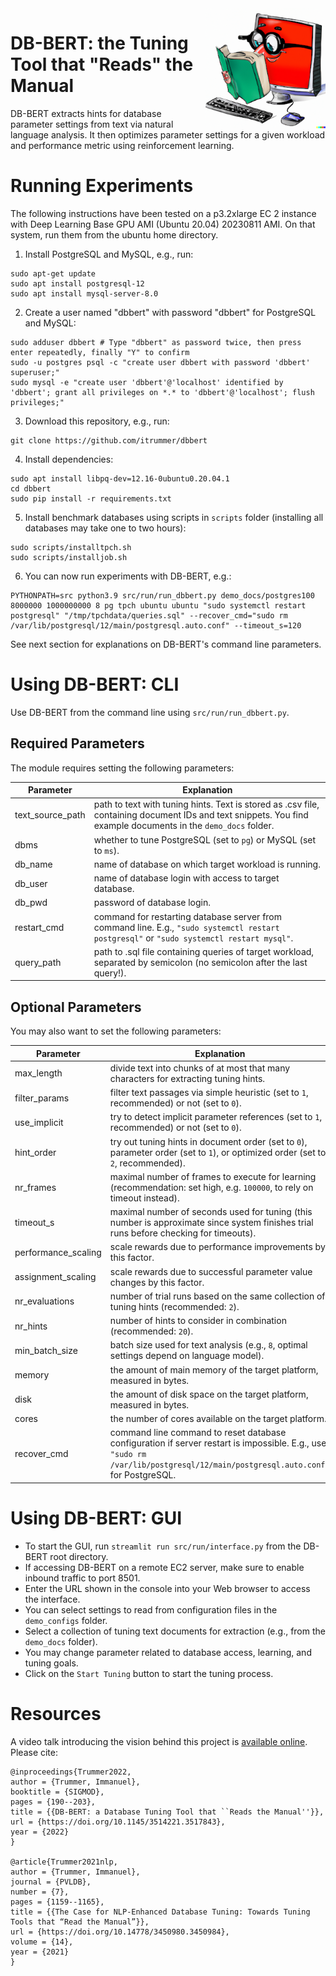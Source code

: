 <img align='right' src='https://github.com/itrummer/dbbert/blob/7f8b9914ca4ef1081cfeeb1685c47e93a951ce6e/dbbert.png' width='192'>

# DB-BERT: the Tuning Tool that "Reads" the Manual

DB-BERT extracts hints for database parameter settings from text via natural language analysis. It then optimizes parameter settings for a given workload and performance metric using reinforcement learning.

# Running Experiments

The following instructions have been tested on a p3.2xlarge EC 2 instance with Deep Learning Base GPU AMI (Ubuntu 20.04) 20230811 AMI. On that system, run them from the ubuntu home directory.

1. Install PostgreSQL and MySQL, e.g., run:
```
sudo apt-get update
sudo apt install postgresql-12
sudo apt install mysql-server-8.0
```
2. Create a user named "dbbert" with password "dbbert" for PostgreSQL and MySQL:
```
sudo adduser dbbert # Type "dbbert" as password twice, then press enter repeatedly, finally "Y" to confirm
sudo -u postgres psql -c "create user dbbert with password 'dbbert' superuser;"
sudo mysql -e "create user 'dbbert'@'localhost' identified by 'dbbert'; grant all privileges on *.* to 'dbbert'@'localhost'; flush privileges;"
```
3. Download this repository, e.g., run:
```
git clone https://github.com/itrummer/dbbert
```
4. Install dependencies:
```
sudo apt install libpq-dev=12.16-0ubuntu0.20.04.1
cd dbbert
sudo pip install -r requirements.txt
```
5. Install benchmark databases using scripts in `scripts` folder (installing all databases may take one to two hours):
```
sudo scripts/installtpch.sh
sudo scripts/installjob.sh
```
6. You can now run experiments with DB-BERT, e.g.:
```
PYTHONPATH=src python3.9 src/run/run_dbbert.py demo_docs/postgres100 8000000 1000000000 8 pg tpch ubuntu ubuntu "sudo systemctl restart postgresql" "/tmp/tpchdata/queries.sql" --recover_cmd="sudo rm /var/lib/postgresql/12/main/postgresql.auto.conf" --timeout_s=120
```
See next section for explanations on DB-BERT's command line parameters.

# Using DB-BERT: CLI

Use DB-BERT from the command line using `src/run/run_dbbert.py`. 

## Required Parameters

The module requires setting the following parameters:

| Parameter | Explanation |
| --- | --- |
| text_source_path | path to text with tuning hints. Text is stored as .csv file, containing document IDs and text snippets. You find example documents in the `demo_docs` folder. |
| dbms | whether to tune PostgreSQL (set to `pg`) or MySQL (set to `ms`). |
| db_name | name of database on which target workload is running. |
| db_user | name of database login with access to target database. |
| db_pwd | password of database login. |
| restart_cmd | command for restarting database server from command line. E.g., `"sudo systemctl restart postgresql"` or `"sudo systemctl restart mysql"`. |
| query_path | path to .sql file containing queries of target workload, separated by semicolon (no semicolon after the last query!). |

## Optional Parameters

You may also want to set the following parameters:

| Parameter | Explanation |
| --- | --- |
| max_length | divide text into chunks of at most that many characters for extracting tuning hints. |
| filter_params | filter text passages via simple heuristic (set to `1`, recommended) or not (set to `0`). |
| use_implicit | try to detect implicit parameter references (set to `1`, recommended) or not (set to `0`). |
| hint_order | try out tuning hints in document order (set to `0`), parameter order (set to `1`), or optimized order (set to `2`, recommended). |
| nr_frames | maximal number of frames to execute for learning (recommendation: set high, e.g. `100000`, to rely on timeout instead). |
| timeout_s | maximal number of seconds used for tuning (this number is approximate since system finishes trial runs before checking for timeouts). |
| performance_scaling | scale rewards due to performance improvements by this factor. |
| assignment_scaling | scale rewards due to successful parameter value changes by this factor. |
| nr_evaluations | number of trial runs based on the same collection of tuning hints (recommended: `2`). |
| nr_hints | number of hints to consider in combination (recommended: `20`). |
| min_batch_size | batch size used for text analysis (e.g., `8`, optimal settings depend on language model). |
| memory | the amount of main memory of the target platform, measured in bytes. |
| disk | the amount of disk space on the target platform, measured in bytes. |
| cores | the number of cores available on the target platform. |
| recover_cmd | command line command to reset database configuration if server restart is impossible. E.g., use `"sudo rm /var/lib/postgresql/12/main/postgresql.auto.conf"` for PostgreSQL. |

# Using DB-BERT: GUI

- To start the GUI, run `streamlit run src/run/interface.py` from the DB-BERT root directory.
- If accessing DB-BERT on a remote EC2 server, make sure to enable inbound traffic to port 8501.
- Enter the URL shown in the console into your Web browser to access the interface.
- You can select settings to read from configuration files in the `demo_configs` folder.
- Select a collection of tuning text documents for extraction (e.g., from the `demo_docs` folder).
- You may change parameter related to database access, learning, and tuning goals.
- Click on the `Start Tuning` button to start the tuning process.

# Resources

A video talk introducing the vision behind this project is [available online](https://youtu.be/Spa5qzKbJ4M). Please cite:

```
@inproceedings{Trummer2022,
author = {Trummer, Immanuel},
booktitle = {SIGMOD},
pages = {190--203},
title = {{DB-BERT: a Database Tuning Tool that ``Reads the Manual''}},
url = {https://doi.org/10.1145/3514221.3517843},
year = {2022}
}

@article{Trummer2021nlp,
author = {Trummer, Immanuel},
journal = {PVLDB},
number = {7},
pages = {1159--1165},
title = {{The Case for NLP-Enhanced Database Tuning: Towards Tuning Tools that “Read the Manual”}},
url = {https://doi.org/10.14778/3450980.3450984},
volume = {14},
year = {2021}
}
```
